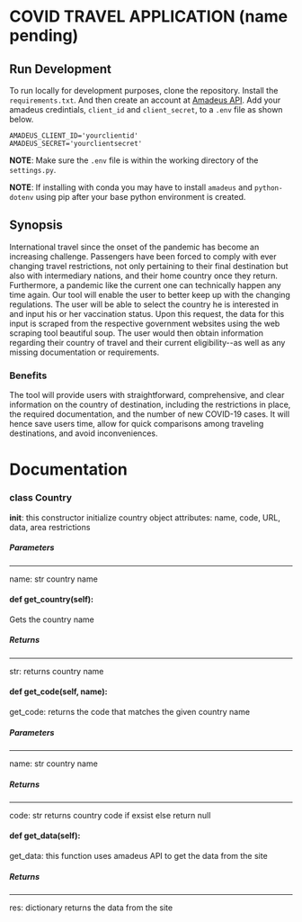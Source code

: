 # COVID TRAVEL APPLICATION (name pending)

## Run Development

To run locally for development purposes, clone the repository. Install the `requirements.txt`. And then create
an account at [Amadeus API](https://developers.amadeus.com/). Add your amadeus credintials, `client_id` and `client_secret`, to a `.env` file as shown below.

```
AMADEUS_CLIENT_ID='yourclientid'
AMADEUS_SECRET='yourclientsecret'
```

**NOTE**: Make sure the `.env` file is within the working directory of the `settings.py`.

**NOTE**: If installing with conda you may have to install `amadeus` and `python-dotenv` using pip after your base python environment is created.

## Synopsis

International travel since the onset of the pandemic has become an increasing challenge. Passengers have been forced to comply with ever changing travel restrictions, not only pertaining to their final destination but also with intermediary nations, and their home country once they return. Furthermore, a pandemic like the current one can technically happen any time again. Our tool will enable the user to better keep up with the changing regulations. The user will be able to select the country he is interested in and input his or her vaccination status. Upon this request, the data for this input is scraped from the respective government websites using the web scraping tool beautiful soup. The user would then obtain information regarding their country of travel and their current eligibility--as well as any missing documentation or requirements.

### Benefits

The tool will provide users with straightforward, comprehensive, and clear information on the country of destination, including the restrictions in place, the required documentation, and the number of new COVID-19 cases. It will hence save users time, allow for quick comparisons among traveling destinations, and avoid inconveniences.

# Documentation

### class Country

  __init__: this constructor initialize country object attributes: name, code, URL, data, area restrictions 

  ##### Parameters
  ----------
  name: str
  country name
  
#### def get_country(self):
  Gets the country name
  
  ##### Returns
  -------
  str: 
      returns country name  

#### def get_code(self, name):

  get_code: returns the code that matches the given country name
  
  ##### Parameters
  ----------
  name: str
    country name

  ##### Returns
  -------
  code: str
      returns country code if exsist else return null 
   
   
#### def get_data(self):
  get_data: this function uses amadeus API to get the data from the site  
  
  ##### Returns
  -------
  res: dictionary
      returns the data from the site  
      
